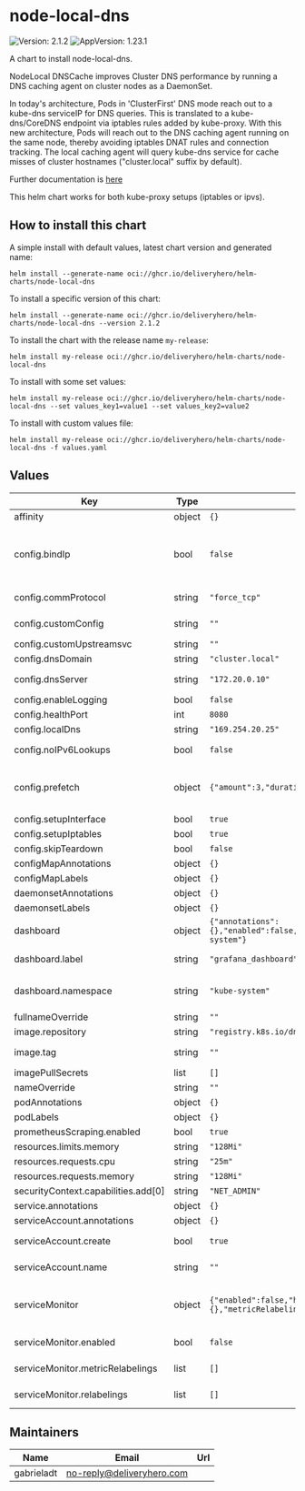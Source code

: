 # node-local-dns

![Version: 2.1.2](https://img.shields.io/badge/Version-2.1.2-informational?style=flat-square) ![AppVersion: 1.23.1](https://img.shields.io/badge/AppVersion-1.23.1-informational?style=flat-square)

A chart to install node-local-dns.

NodeLocal DNSCache improves Cluster DNS performance by running a DNS caching agent on cluster nodes as a DaemonSet.

In today's architecture, Pods in 'ClusterFirst' DNS mode reach out to a kube-dns serviceIP for DNS queries. This is translated to a kube-dns/CoreDNS endpoint via iptables rules added by kube-proxy. With this new architecture, Pods will reach out to the DNS caching agent running on the same node, thereby avoiding iptables DNAT rules and connection tracking. The local caching agent will query kube-dns service for cache misses of cluster hostnames ("cluster.local" suffix by default).

Further documentation is [here](https://kubernetes.io/docs/tasks/administer-cluster/nodelocaldns/)

This helm chart works for both kube-proxy setups (iptables or ipvs).

## How to install this chart

A simple install with default values, latest chart version and generated name:

```console
helm install --generate-name oci://ghcr.io/deliveryhero/helm-charts/node-local-dns
```

To install a specific version of this chart:

```console
helm install --generate-name oci://ghcr.io/deliveryhero/helm-charts/node-local-dns --version 2.1.2
```

To install the chart with the release name `my-release`:

```console
helm install my-release oci://ghcr.io/deliveryhero/helm-charts/node-local-dns
```

To install with some set values:

```console
helm install my-release oci://ghcr.io/deliveryhero/helm-charts/node-local-dns --set values_key1=value1 --set values_key2=value2
```

To install with custom values file:

```console
helm install my-release oci://ghcr.io/deliveryhero/helm-charts/node-local-dns -f values.yaml
```

## Values

| Key | Type | Default | Description |
|-----|------|---------|-------------|
| affinity | object | `{}` |  |
| config.bindIp | bool | `false` | If false, it will bind 0.0.0.0, otherwise dnsServer and localDns will be used. https://github.com/bottlerocket-os/bottlerocket/issues/3711#issuecomment-1907087528 |
| config.commProtocol | string | `"force_tcp"` | Set communication protocol. Options are `prefer_udp` or `force_tcp` |
| config.customConfig | string | `""` | Overrides the generated configuration with specified one. |
| config.customUpstreamsvc | string | `""` | Use a custom upstreamsvc for -upstreamsvc |
| config.dnsDomain | string | `"cluster.local"` | Internal k8s DNS domain |
| config.dnsServer | string | `"172.20.0.10"` | Main coredns service (kube-dns) ip, used on iptables-mode. |
| config.enableLogging | bool | `false` | Set boolean to log DNS requests |
| config.healthPort | int | `8080` | Port used for the health endpoint |
| config.localDns | string | `"169.254.20.25"` |  |
| config.noIPv6Lookups | bool | `false` | If true, return NOERROR when attempting to resolve an IPv6 address |
| config.prefetch | object | `{"amount":3,"duration":"30s","enabled":false,"percentage":"20%"}` | If enabled, coredns will prefetch popular items when they are about to be expunged from the cache. https://coredns.io/plugins/cache/ |
| config.setupInterface | bool | `true` |  |
| config.setupIptables | bool | `true` |  |
| config.skipTeardown | bool | `false` |  |
| configMapAnnotations | object | `{}` |  |
| configMapLabels | object | `{}` |  |
| daemonsetAnnotations | object | `{}` |  |
| daemonsetLabels | object | `{}` |  |
| dashboard | object | `{"annotations":{},"enabled":false,"label":"grafana_dashboard","namespace":"kube-system"}` | https://github.com/grafana/helm-charts/blob/main/charts/grafana/README.md |
| dashboard.label | string | `"grafana_dashboard"` | label that grafana sidecar is configured to look for |
| dashboard.namespace | string | `"kube-system"` | namespace where grafana sidecar is configured to look for dashboards. e.g. "monitoring" |
| fullnameOverride | string | `""` |  |
| image.repository | string | `"registry.k8s.io/dns/k8s-dns-node-cache"` |  |
| image.tag | string | `""` | Overrides the image tag whose default is the chart appVersion. |
| imagePullSecrets | list | `[]` |  |
| nameOverride | string | `""` |  |
| podAnnotations | object | `{}` |  |
| podLabels | object | `{}` |  |
| prometheusScraping.enabled | bool | `true` |  |
| resources.limits.memory | string | `"128Mi"` |  |
| resources.requests.cpu | string | `"25m"` |  |
| resources.requests.memory | string | `"128Mi"` |  |
| securityContext.capabilities.add[0] | string | `"NET_ADMIN"` |  |
| service.annotations | object | `{}` | Annotations to add to the service. |
| serviceAccount.annotations | object | `{}` | Annotations to add to the service account. |
| serviceAccount.create | bool | `true` | Specifies whether a service account should be created. |
| serviceAccount.name | string | `""` | If not set and create is true, a name is generated using the fullname template. |
| serviceMonitor | object | `{"enabled":false,"honorLabels":false,"labels":{},"metricRelabelings":[],"path":"/metrics","relabelings":[]}` | https://github.com/prometheus-operator/prometheus-operator/blob/main/Documentation/user-guides/getting-started.md |
| serviceMonitor.enabled | bool | `false` | Ensure that servicemonitor is created, this will disable prometheus annotations |
| serviceMonitor.metricRelabelings | list | `[]` | Metric relabel configs to apply to samples before ingestion. [Metric Relabeling](https://prometheus.io/docs/prometheus/latest/configuration/configuration/#metric_relabel_configs) |
| serviceMonitor.relabelings | list | `[]` | Relabel configs to apply to samples before ingestion. [Relabeling](https://prometheus.io/docs/prometheus/latest/configuration/configuration/#relabel_config) |

## Maintainers

| Name | Email | Url |
| ---- | ------ | --- |
| gabrieladt | <no-reply@deliveryhero.com> |  |
